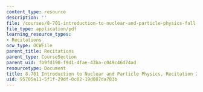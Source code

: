 ```yaml
---
content_type: resource
description: ''
file: /courses/8-701-introduction-to-nuclear-and-particle-physics-fall-2020/95705a115f1f29df0c0219d087da783b_MIT8_701f20_rec20.pdf
file_type: application/pdf
learning_resource_types:
- Recitations
ocw_type: OCWFile
parent_title: Recitations
parent_type: CourseSection
parent_uid: fb9fd190-f9d1-4fae-43ba-c049c46d74ad
resourcetype: Document
title: 8.701 Introduction to Nuclear and Particle Physics, Recitation 20
uid: 95705a11-5f1f-29df-0c02-19d087da783b
---
```

